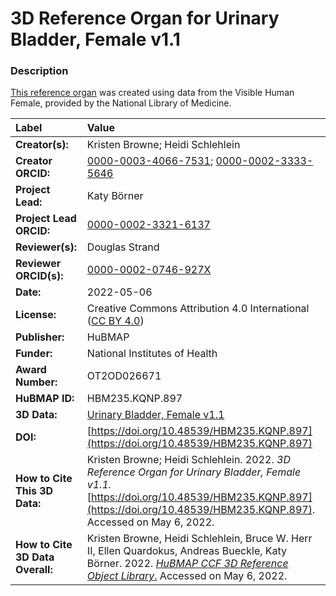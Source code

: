 # 3D Reference Organ for Urinary Bladder, Female v1.1

### Description
[This reference organ](https://humanatlas.io/3d-reference-library) was created using data from the Visible Human Female, provided by the National Library of Medicine.

| Label | Value |
| :------------- |:-------------|
| **Creator(s):** | Kristen Browne; Heidi Schlehlein |
| **Creator ORCID:** | [0000-0003-4066-7531](https://orcid.org/0000-0003-4066-7531); [0000-0002-3333-5646](https://orcid.org/0000-0002-3333-5646)|
| **Project Lead:** | Katy B&ouml;rner |
| **Project Lead ORCID:** | [0000-0002-3321-6137](https://orcid.org/0000-0002-3321-6137) |
| **Reviewer(s):** | Douglas Strand | 
| **Reviewer ORCID(s):** |[0000-0002-0746-927X](https://doi.org/10.5072/0000-0002-0746-927X) |
| **Date:** | 2022-05-06 |
| **License:** | Creative Commons Attribution 4.0 International ([CC BY 4.0](https://creativecommons.org/licenses/by/4.0/)) |
| **Publisher:** | HuBMAP |
| **Funder:** | National Institutes of Health |
| **Award Number:** | OT2OD026671 |
| **HuBMAP ID:** |HBM235.KQNP.897 |
| **3D Data:** | [Urinary Bladder, Female v1.1](https://hubmapconsortium.github.io/ccf-releases/v1.2/models/VH_F_Urinary_Bladder.glb) |
| **DOI:** | [https://doi.org/10.48539/HBM235.KQNP.897](https://doi.org/10.48539/HBM235.KQNP.897) |
| **How to Cite This 3D Data:** | Kristen Browne; Heidi Schlehlein. 2022. *3D Reference Organ for Urinary Bladder, Female v1.1.* [https://doi.org/10.48539/HBM235.KQNP.897](https://doi.org/10.48539/HBM235.KQNP.897). Accessed on May 6, 2022. |
| **How to Cite 3D Data Overall:** | Kristen Browne, Heidi Schlehlein, Bruce W. Herr II, Ellen Quardokus, Andreas Bueckle, Katy B&ouml;rner. 2022. [*HuBMAP CCF 3D Reference Object Library*.](https://humanatlas.io/3d-reference-library) Accessed on May 6, 2022. |
